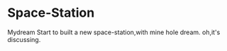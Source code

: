 # Space-Station
Mydream
Start to built a new space-station,with mine hole dream.
oh,it's discussing.
